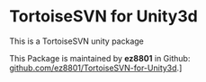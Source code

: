 # TortoiseSVN for Unity3d
This is a TortoiseSVN unity package 

This Package is maintained by **ez8801** in Github:
[github.com/ez8801/TortoiseSVN-for-Unity3d](https://github.com/ez8801/TortoiseSVN-for-Unity3d).]